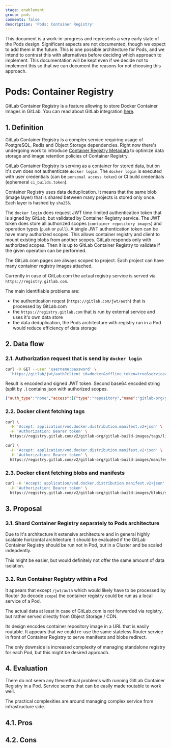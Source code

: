 ```yaml
---
stage: enablement
group: pods
comments: false
description: 'Pods: Container Registry'
---
```


This document is a work-in-progress and represents a very early state of the
Pods design. Significant aspects are not documented, though we expect to add
them in the future. This is one possible architecture for Pods, and we intend to
contrast this with alternatives before deciding which approach to implement.
This documentation will be kept even if we decide not to implement this so that
we can document the reasons for not choosing this approach.

# Pods: Container Registry

GitLab Container Registry is a feature allowing to store Docker Container Images
in GitLab. You can read about GitLab integration [here](https://docs.gitlab.com/ee/user/packages/container_registry/).

## 1. Definition

GitLab Container Registry is a complex service requiring usage of PostgreSQL, Redis
and Object Storage dependencies. Right now there's undergoing work to introduce
[Container Registry Metadata](https://docs.gitlab.com/ee/architecture/blueprints/container_registry_metadata_database/)
to optimize data storage and image retention policies of Container Registry.

GitLab Container Registry is serving as a container for stored data,
but on it's own does not authenticate `docker login`. The `docker login`
is executed with user credentials (can be `personal access token`)
or CI build credentials (ephemeral `ci_builds.token`).

Container Registry uses data deduplication. It means that the same blob
(image layer) that is shared between many projects is stored only once.
Each layer is hashed by `sha256`.

The `docker login` does request JWT time-limited authentication token that
is signed by GitLab, but validated by Container Registry service. The JWT
token does store all authorized scopes (`container repository images`)
and operation types (`push` or `pull`). A single JWT authentication token
can be have many authorized scopes. This allows container registry and client
to mount existing blobs from another scopes. GitLab responds only with
authorized scopes. Then it is up to GitLab Container Registry to validate
if the given operation can be performed.

The GitLab.com pages are always scoped to project. Each project can have many
container registry images attached.

Currently in case of GitLab.com the actual registry service is served
via `https://registry.gitlab.com`.

The main identifiable problems are:

- the authentication reqest (`https://gitlab.com/jwt/auth`) that is processed by GitLab.com
- the `https://registry.gitlab.com` that is run by external service and uses it's own data store
- the data deduplication, the Pods architecture with registry run in a Pod would reduce
  efficiency of data storage

## 2. Data flow

### 2.1. Authorization request that is send by `docker login`

```bash
curl -X GET --user 'username:password' \
  'https://gitlab/jwt/auth?client_id=docker&offline_token=true&service=container_registry&scope=repository:gitlab-org/gitlab-build-images:push,pull'
```

Result is encoded and signed JWT token. Second base64 encoded string (split by `.`) contains json with authorized scopes.

```json
{"auth_type":"none","access":[{"type":"repository","name":"gitlab-org/gitlab-build-images","actions":["pull"]}],"jti":"61ca2459-091c-4496-a3cf-01bac51d4dc8","aud":"container_registry","iss":"omnibus-gitlab-issuer","iat":1669309469,"nbf":166}
```

### 2.2. Docker client fetching tags

```bash
curl \
  -H 'Accept: application/vnd.docker.distribution.manifest.v2+json' \
  -H 'Authorization: Bearer token' \
  https://registry.gitlab.com/v2/gitlab-org/gitlab-build-images/tags/list

curl \
  -H 'Accept: application/vnd.docker.distribution.manifest.v2+json' \
  -H 'Authorization: Bearer token' \
  https://registry.gitlab.com/v2/gitlab-org/gitlab-build-images/manifests/danger-ruby-2.6.6
```

### 2.3. Docker client fetching blobs and manifests

```bash
curl -H 'Accept: application/vnd.docker.distribution.manifest.v2+json' \
  -H 'Authorization: Bearer token' \
  https://registry.gitlab.com/v2/gitlab-org/gitlab-build-images/blobs/sha256:a3f2e1afa377d20897e08a85cae089393daa0ec019feab3851d592248674b416
```

## 3. Proposal

### 3.1. Shard Container Registry separately to Pods architecture

Due to it's architecture it extensive architecture and in general highly scalable
horizontal architecture it should be evaluated if the GitLab Container Registry
should be run not in Pod, but in a Cluster and be scaled indepdently.

This might be easier, but would definitely not offer the same amount of data isolation.

### 3.2. Run Container Registry within a Pod

It appears that except `/jwt/auth` which would likely have to be processed by Router
(to decode `scope`) the container registry could be run as a local service of a Pod.

The actual data at least in case of GitLab.com is not forwarded via registry,
but rather served directly from Object Storage / CDN.

Its design encodes container repository image in a URL that is easily routable.
It appears that we could re-use the same stateless Router service in front of Container Registry
to serve manifests and blobs redirect.

The only downside is increased complexity of managing standalone registry for each Pod,
but this might be desired approach.

## 4. Evaluation

There do not seem any theorethical problems with running GitLab Container Registry in a Pod.
Service seems that can be easily made routable to work well.

The practical complexities are around managing complex service from infrastructure side.

## 4.1. Pros

## 4.2. Cons
